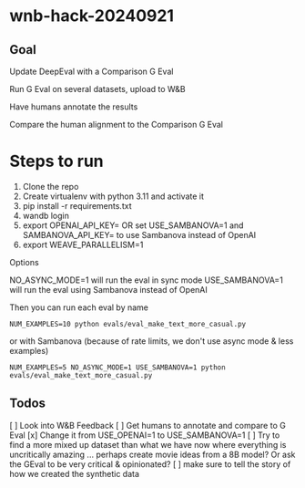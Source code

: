 # wnb-hack-20240921

## Goal

Update DeepEval with a Comparison G Eval

Run G Eval on several datasets, upload to W&B

Have humans annotate the results

Compare the human alignment to the Comparison G Eval

# Steps to run

1. Clone the repo
2. Create virtualenv with python 3.11 and activate it
3. pip install -r requirements.txt
4. wandb login
5. export OPENAI_API_KEY=<your-key> OR set USE_SAMBANOVA=1 and SAMBANOVA_API_KEY=<your-key> to use Sambanova instead of OpenAI
6. export WEAVE_PARALLELISM=1

Options

NO_ASYNC_MODE=1 will run the eval in sync mode
USE_SAMBANOVA=1 will run the eval using Sambanova instead of OpenAI

Then you can run each eval by name

```
NUM_EXAMPLES=10 python evals/eval_make_text_more_casual.py
```

or with Sambanova (because of rate limits, we don't use async mode & less examples)

```
NUM_EXAMPLES=5 NO_ASYNC_MODE=1 USE_SAMBANOVA=1 python evals/eval_make_text_more_casual.py
```

## Todos

[ ] Look into W&B Feedback
[ ] Get humans to annotate and compare to G Eval
[x] Change it from USE_OPENAI=1 to USE_SAMBANOVA=1
[ ] Try to find a more mixed up dataset than what we have now where everything is uncritically amazing ... perhaps create movie ideas from a 8B model? Or ask the GEval to be very critical & opinionated?
[ ] make sure to tell the story of how we created the synthetic data

